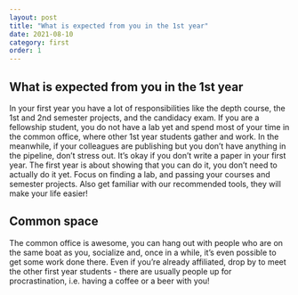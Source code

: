 ```yaml
---
layout: post
title: "What is expected from you in the 1st year"
date: 2021-08-10
category: first
order: 1
---
```


## What is expected from you in the 1st year
In your first year you have a lot of responsibilities like the depth course, the 1st and 2nd semester projects, and the candidacy exam. If you are a fellowship student, you do not have a lab yet and spend most of your time in the common office, where other 1st year students gather and work. In the meanwhile, if your colleagues are publishing but you don’t have anything in the pipeline, don’t stress out. It’s okay if you don’t write a paper in your first year. The first year is about showing that you can do it, you don’t need to actually do it yet. Focus on finding a lab, and passing your courses and semester projects. Also get familiar with our recommended tools, they will make your life easier!

## Common space
The common office is awesome, you can hang out with people who are on the same boat as you, socialize and, once in a while, it’s even possible to get some work done there. Even if you’re already affiliated, drop by to meet the other first year students - there are usually people up for procrastination, i.e. having a coffee or a beer with you!
